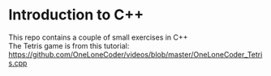 # Introduction to C++
This repo contains a couple of small exercises in C++  
The Tetris game is from this tutorial: https://github.com/OneLoneCoder/videos/blob/master/OneLoneCoder_Tetris.cpp
